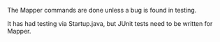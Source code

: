 The Mapper commands are done unless a bug is found in testing.

It has had testing via Startup.java, but JUnit tests need to be written for Mapper.
